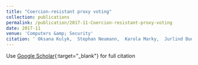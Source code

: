```yaml
---
title: "Coercion-resistant proxy voting"
collection: publications
permalink: /publication/2017-11-Coercion-resistant-proxy-voting
date: 2017-11
venue: 'Computers &amp; Security'
citation: ' Oksana Kulyk,  Stephan Neumann,  Karola Marky,  Jurlind Budurushi,  Melanie Volkamer, &quot;Coercion-resistant proxy voting.&quot; Computers &amp;amp; Security, 2017.'
---
```

Use [Google Scholar](https://scholar.google.com/scholar?q=Coercion+resistant+proxy+voting){:target="_blank"} for full citation
